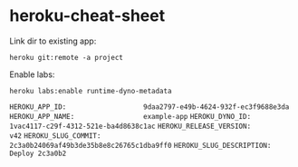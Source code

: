 # heroku-cheat-sheet

Link dir to existing app:

`heroku git:remote -a project`

Enable labs:

`heroku labs:enable runtime-dyno-metadata`

`HEROKU_APP_ID:                   9daa2797-e49b-4624-932f-ec3f9688e3da`
`HEROKU_APP_NAME:                 example-app`
`HEROKU_DYNO_ID:                  1vac4117-c29f-4312-521e-ba4d8638c1ac`
`HEROKU_RELEASE_VERSION:          v42`
`HEROKU_SLUG_COMMIT:              2c3a0b24069af49b3de35b8e8c26765c1dba9ff0`
`HEROKU_SLUG_DESCRIPTION:         Deploy 2c3a0b2`
